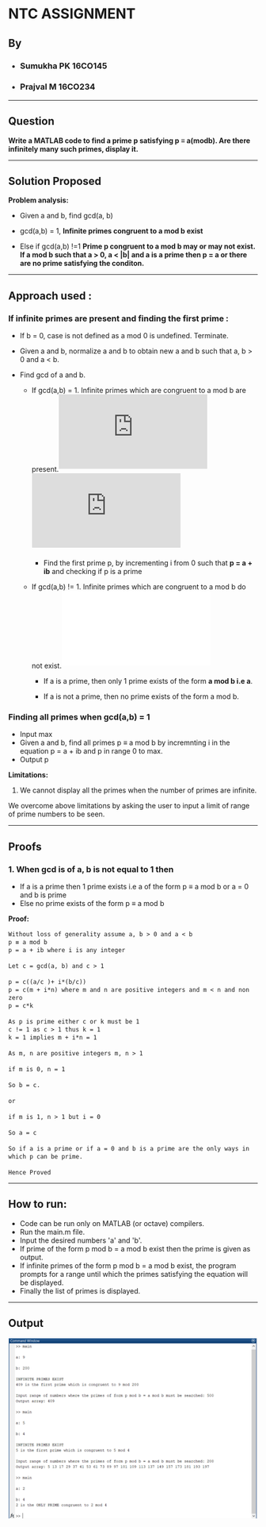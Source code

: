 NTC ASSIGNMENT
=
## By

* ### Sumukha PK 16CO145
* ### Prajval M 16CO234 

___

## Question
<b>Write a MATLAB code to find a prime p satisfying p ≡ a(modb). Are
there infinitely many such primes, display it.</b>
___

## Solution Proposed

<b>Problem analysis:</b>

* Given a and b, find gcd(a, b)

* gcd(a,b) = 1, <b> Infinite primes congruent to a mod b exist</b>

* Else if gcd(a,b) !=1 <b> Prime p congruent to a mod b may or may not exist. If a mod b such that a > 0, a < |b| and a is a prime then p = a or there are no prime satisfying the conditon.</b>
___

## Approach used : 


### <b>If infinite primes are present and finding the first prime :</b>

* If b = 0, case is not defined as a mod 0 is undefined. Terminate.

* Given a and b, normalize a and b to obtain new a and b such that a, b > 0 and a < b.

* Find gcd of a and b.
    
    * If gcd(a,b) = 1. Infinite primes which are congruent to a mod b are present.<sup>![1](https://web.math.pmf.unizg.hr/nastava/studnatj/Dirichlet_theorem.pdf) ![2](https://sites.math.washington.edu/~morrow/336_14/papers/austin.pdf)</sup>
        
        * Find the first prime p, by incrementing i from 0 such that <b>p = a + ib</b>
        and checking if p is a prime
    
    * If gcd(a,b) != 1. Infinite primes which are congruent to a mod b do not exist.<sup>![3](README.md#Proofs)</sup>

        * If a is a prime, then only 1 prime exists of the form <b>a mod b i.e a</b>.

        * If a is not a prime, then no prime exists of the form a mod b.

### <b>Finding all primes when gcd(a,b) = 1</b>
* Input max
* Given a and b, find all primes p ≡ a mod b by incremnting i in the equation p = a + ib and p in range 0 to max. 
* Output p

<b> Limitations:  </b>
1. We cannot display all the primes when the number of primes are infinite.

We overcome above limitations by asking the user to input a limit of range of prime numbers to be seen.
___

## Proofs

### <b> 1. When gcd is of a, b is not equal to 1 then</b>
    
* If a is a prime then 1 prime exists i.e a of the form p ≡ a mod b or a = 0 and b is prime
* Else no prime exists of the form p ≡ a mod b

<b>Proof:</b>

    Without loss of generality assume a, b > 0 and a < b
    p ≡ a mod b
    p = a + ib where i is any integer

    Let c = gcd(a, b) and c > 1
    
    p = c((a/c )+ i*(b/c))
    p = c(m + i*n) where m and n are positive integers and m < n and non zero
    p = c*k

    As p is prime either c or k must be 1
    c != 1 as c > 1 thus k = 1
    k = 1 implies m + i*n = 1

    As m, n are positive integers m, n > 1

    if m is 0, n = 1

    So b = c. 

    or 
    
    if m is 1, n > 1 but i = 0

    So a = c

    So if a is a prime or if a = 0 and b is a prime are the only ways in which p can be prime.

    Hence Proved



___

## How to run:

* Code can be run only on MATLAB (or octave) compilers.
* Run the main.m file.
* Input the desired numbers 'a' and 'b'.
* If prime of the form p mod b = a mod b exist then the prime is given as output.
* If infinite primes of the form p mod b = a mod b exist, the program prompts for a range until which the primes satisfying the equation will be displayed.
* Finally the list of primes is displayed.
___

## Output
![Output_1](images/op_1.PNG)